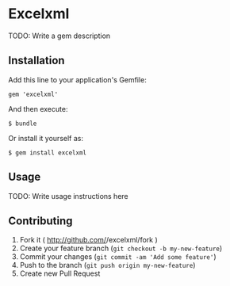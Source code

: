 # Excelxml

TODO: Write a gem description

## Installation

Add this line to your application's Gemfile:

    gem 'excelxml'

And then execute:

    $ bundle

Or install it yourself as:

    $ gem install excelxml

## Usage

TODO: Write usage instructions here

## Contributing

1. Fork it ( http://github.com/<my-github-username>/excelxml/fork )
2. Create your feature branch (`git checkout -b my-new-feature`)
3. Commit your changes (`git commit -am 'Add some feature'`)
4. Push to the branch (`git push origin my-new-feature`)
5. Create new Pull Request
